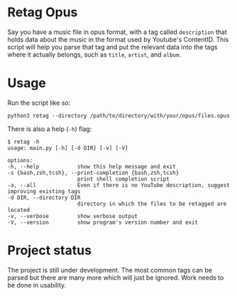 # Retag Opus

Say you have a music file in opus format, with a tag called
`description` that holds data about the music in the format used by
Youtube's ContentID. This script will help you parse that tag and put
the relevant data into the tags where it actually belongs, such as
`title`, `artist`, and `album`.

# Usage

Run the script like so:

```
python3 retag --directory /path/to/directory/with/your/opus/files.opus
```

There is also a help (`-h`) flag:

```
$ retag -h
usage: main.py [-h] [-d DIR] [-v] [-V]

options:
-h, --help            show this help message and exit
-s {bash,zsh,tcsh}, --print-completion {bash,zsh,tcsh}
                      print shell completion script
-a, --all             Even if there is no YouTube description, suggest improving existing tags
-d DIR, --directory DIR
                      directory in which the files to be retagged are located
-v, --verbose         show verbose output
-V, --version         show program's version number and exit
```

# Project status

The project is still under development. The most common tags can be
parsed but there are many more which will just be ignored. Work needs to
be done in usability.
